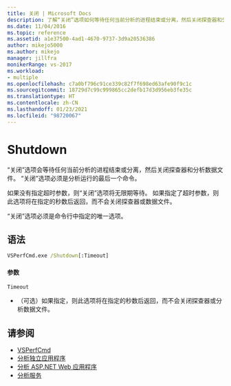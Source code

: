 ```yaml
---
title: 关闭 | Microsoft Docs
description: 了解“关闭”选项如何等待任何当前分析的进程结束或分离，然后关闭探查器和分析数据文件。
ms.date: 11/04/2016
ms.topic: reference
ms.assetid: a1e37500-4ad1-4670-9737-3d9a20536386
author: mikejo5000
ms.author: mikejo
manager: jillfra
monikerRange: vs-2017
ms.workload:
- multiple
ms.openlocfilehash: c7a0bf796c91ce339c82f7f698ed63afe90f9c1c
ms.sourcegitcommit: 18729d7c99c999865cc2defb17d3d956eb3fe35c
ms.translationtype: HT
ms.contentlocale: zh-CN
ms.lasthandoff: 01/23/2021
ms.locfileid: "98720067"
---
```

# <a name="shutdown"></a>Shutdown
“关闭”选项会等待任何当前分析的进程结束或分离，然后关闭探查器和分析数据文件。 “关闭”选项必须是分析运行的最后一个命令。

 如果没有指定超时参数，则“关闭”选项将无限期等待。 如果指定了超时参数，则此选项将在指定的秒数后返回，而不会关闭探查器或数据文件。

 “关闭”选项必须是命令行中指定的唯一选项。

## <a name="syntax"></a>语法

```cmd
VSPerfCmd.exe /Shutdown[:Timeout]
```

#### <a name="parameters"></a>参数
`Timeout`
- （可选）如果指定，则此选项将在指定的秒数后返回，而不会关闭探查器或分析数据文件。

## <a name="see-also"></a>请参阅
- [VSPerfCmd](../profiling/vsperfcmd.md)
- [分析独立应用程序](../profiling/command-line-profiling-of-stand-alone-applications.md)
- [分析 ASP.NET Web 应用程序](../profiling/command-line-profiling-of-aspnet-web-applications.md)
- [分析服务](../profiling/command-line-profiling-of-services.md)
